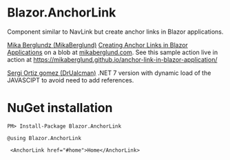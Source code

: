 # Blazor.AnchorLink
Component similar to NavLink but create anchor links in Blazor applications.

[Mika Berglundz (MikaBerglund)](https://github.com/MikaBerglund) [Creating Anchor Links in Blazor Applications](https://mikaberglund.com/2019/12/28/creating-anchor-links-in-blazor-applications/) on a blob at [mikaberglund.com](https://mikaberglund.com/). See this sample action live in action at https://mikaberglund.github.io/anchor-link-in-blazor-application/

[Sergi Ortiz gomez (DrUalcman)](https://github.com/drualcman) .NET 7 version with dynamic load of the JAVASCIPT to avoid need to add references.

# NuGet installation
```PM> Install-Package Blazor.AnchorLink```

```
@using Blazor.AnchorLink

 <AnchorLink href="#home">Home</AnchorLink>
```